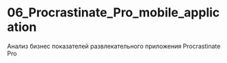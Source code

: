 # 06_Procrastinate_Pro_mobile_application
Анализ бизнес показателей развлекательного приложения Procrastinate Pro
